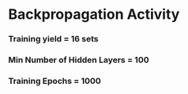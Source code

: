 # Backpropagation Activity
### Training yield =  16 sets
### Min Number of Hidden Layers = 100
### Training Epochs = 1000


